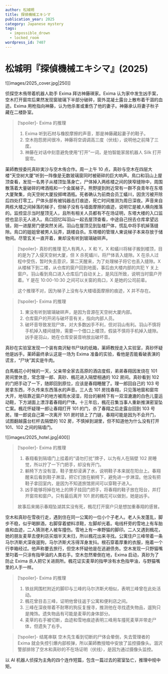 ```yaml
---
author: 松城明
title: 探偵機械エキシマ
publication_year: 2025
category: Japanese mystery
tags:
  - impossible_drown
  - locked_room
wordpress_id: 7407
---
```


# 松城明『探偵機械エキシマ』(2025)

![[images/2025_cover.jpg|250]]

侦探空木侑带着机器人助手 Exima 拜访神藤瑛家。Exima 认为家中发生凶手案，空木打开窗帘后果然发现窗玻璃下半部分破碎，窗外混凝土露台上散布着干涸的血迹。Exima 用枪指向神藤，认为他杀害或重伤了他的妻子。神藤承认将妻子秋子藏在二楼卧室。

> [!spoiler]- Exima 的推理
> 1. Exima 听到石材与橡胶摩擦的声音，那是神藤藏起妻子的鞋子。
> 2. 空木抱怨房间很冷，神藤将空调调高三度（伏线），说明他之前降了三度。
> 3. 神藤在对话中刻意避免使用“打开”一词，是怕智能家居机器人 Silk 打开窗帘。

薬師教授委托真砂実沙与空木侑合作。周一上午 10 点，真砂与空木在四层大楼“天空树大厦”听到一阵像是无数玻璃窗同时被砸碎的巨大响声。鳥口和羽山上屋顶查看，发现一名男子从楼顶坠落身亡，尸体掉入两栋楼之间的狭窄缝隙中，周围散落着大量破碎的啤酒瓶和一个金属梯子。熊野提到附近常有一群不良青年在东塔大厦聚集，向天空树大厦投掷啤酒瓶。死者确认为前商会员工蟻川，因贪污被开除后四处打零工。尸体头部有被钝器击打痕迹，死亡时间推测为周日深夜。声音来自两栋大楼之间掉落的梯子，但梯子没有与墙面摩擦的痕迹，说明它是被人横向推落的。监控显示当时屋顶无人，且所有相关人员都有不在场证明，东塔大楼的入口监控也显示无人进入。鳥口回忆叫羽山一起去屋顶查看，中途自己拐去仓库拿望远镜，刚一进屋房门便突然关闭。羽山在屋顶见到坠楼尸体，慌乱中将手机掉落缝隙。鳥口的姐姐曾被男人玩弄，跳楼自杀。东塔楼的管理人東说梯子本来存放于储物间。尽管玄关一直开着，東却没有听到玻璃破碎声。

> [!spoiler]- 真砂的推理
> 犯人有两人，X 和 Y。X 和蟻川将梯子搬到楼顶，目的是为了入侵天空树大厦，但 X 杀死蟻川，将尸体丢入缝隙。X 在杀人过程中受伤，暂时失去意识，第二天醒来，为了处理梯子将它也丢入缝隙。X 从楼梯下到二楼，从仓库的窗户回到地面，事后由大楼内部的共犯 Y 关上窗户。羽山看到鳥口进入仓库后门自动关上，是风压所致，说明当时窗户开着。Y 是在 10:00-10:30 之间可以关窗的鳥口，X 是她的公司前辈。
> 
> 这个推理不对，因为梯子上没有与大楼墙面摩擦的痕迹，X 并不存在。

> [!spoiler]- Exima 的推理
> 1. 東没有听到玻璃破碎声，是因为音源在天空树大厦内部。
> 2. 仓库窗户的开闭与破坏音有关，指向内部人员。
> 3. 破坏音导致发现尸体，对大多数凶手不利，但对羽山有利。羽山不慎将手机掉入楼间缝隙，需要一个借口上楼顶，假装不慎将手机掉入缝隙。凶手是羽山，她在仓库安装音响放出破坏音。

真砂在实验室发现一个装有南沢秘书尸块的纸箱，薬師教授走入实验室，真砂怀疑他是凶手。薬師最终承认这是一场为 Exima 准备的实验，看他是否能看破表演的谎言，“尸块”其实是牛肉。

白馬楓花小时候的一天，父亲带全家去高原的酒店度假，弟弟春翔因发烧在 101 房间里休息，常念理一郎、真砂、楓花进入隔壁相通的 102 房间。真砂看到 102 的门把手动了一下，随即回到原位，应该是春翔睡醒了。理一郎回自己的 103 号房拿东西，不久传来东西落水的声音。三人去 101 房找春翔，只见落地窗和窗帘大开，地毯靠近窗户的地方被雨水浸湿，阳台的躺椅下有一双湿漉漉的白色儿童运动鞋，下方湖面上漂浮着春翔的尸体。十三年后，楓花召集当事人重新推演密室坠亡案。楓花怀疑理一郎让春翔打开 101 的门，杀了春翔之后走露台回到 103 号房。理一郎说自己第一次离开 101 房时锁上了门链，春翔可能是因为不会开门，试图翻越露台栏杆去隔壁的 102 房，不慎掉到湖里，但不知道他为什么没有打开 101、102 之间的隔墙门。

![[images/2025_hotel.jpg|400]]

> [!spoiler]- Exima 的推理
> 1. 春翔看到隔墙门上挂着的“请勿打扰”牌子，以为有人在隔壁 102 房睡觉，所以拧了一下门把手，却没有开门。
> 2. 躺椅下方没有湿，鞋子里却浸满了水，说明鞋子本来就在阳台上。春翔醒来后看到鞋子淋湿，把它们放在躺椅下，避免进一步淋湿。他没有把鞋子拿回室内，是因为不知道旅馆房间可以穿鞋子进入。
> 3. 凶手能够将掉在地上的牌子挂回门把手，将春翔的鞋子放在阳台，并打开窗帘和窗户。只有最后离开 101 房的楓花可以做到，她是凶手。
> 
> 故事后来揭示春翔坠湖其实没有死，楓花打开窗户只是想加重春翔的感冒。

空木和真砂在雪夜行走，遇到住在同一公寓的一位小个子老人。老人头发蓬乱，脚步不稳，似乎喝醉酒，右脚穿着塑料凉鞋，左脚却光着。电线杆旁的雪地上有车胎痕和血迹，二人猜测老人被车撞伤。雪地上有一串野猫的脚印。二人又遇到楓花，她的朋友麦草去便利店买烟半天未归，所以楓花出来寻找。公寓住户三峰带着一条马尔济斯犬深夜遛狗，马尔济斯犬冻得浑身发抖。根石穿着厚重的衣服，拖着一个行李箱经过。他声称要去旅行，但空木怀疑他是在逃避债务。空木发现一只野猫嘴里叼着一只涂有指甲油的人类右手。空木忽然晕倒在地，Exima 启动，真砂为了防止 Exima 杀人把它关进厕所。楓花证实麦草的指甲涂有水色指甲油，与野猫嘴里的人手一样。

> [!spoiler]- Exima 的推理
> 1. 铁丝网围栏附近的脚印与三峰的马尔济斯犬相似，表明三峰曾在此处活动。
> 2. 楓花曾目击三峰，证明他曾往返于公寓和便利店之间。
> 3. 三峰在深夜带着不耐寒的狗反复搜寻，推测他在寻找遗失物品，遛狗只是掩饰。遗失物品有可能是麦草的身体部分。
> 4. 麦草的右手被切断，血迹和雪地痕迹表明三峰用车撞死麦草并带走尸体，但遗失了右手。

> [!spoiler]- 结尾串联
> 空木先生看到切断的尸体会晕倒，失去管理者的 Exima 就会失控引爆内部核弹，所以薬師教授暗中安放了监控摄像头。涸沢警部排除了空木和真砂的不在场证明（伏线），是因为通过摄像头监控。

以 AI 机器人侦探为主角的四个连作短篇，包含一篇过去的密室坠亡，推理中规中矩。